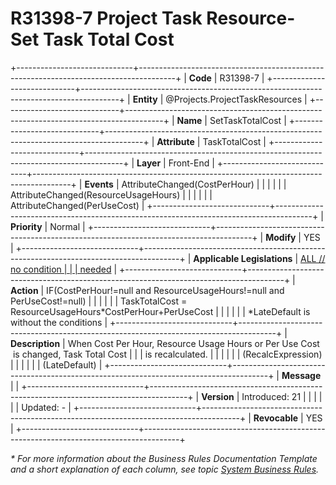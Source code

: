 ﻿---
erp.type: front-end-business-rule
erp.entity: Projects.ProjectTaskResources
---

# R31398-7 Project Task Resource- Set Task Total Cost
+-----------------------------+---------------------------------------------------------------------------------------+
| **Code**                    | R31398-7                                                                              |
+-----------------------------+---------------------------------------------------------------------------------------+
| **Entity**                  | @Projects.ProjectTaskResources                                                        |
+-----------------------------+---------------------------------------------------------------------------------------+
| **Name**                    | SetTaskTotalCost                                                                      |
+-----------------------------+---------------------------------------------------------------------------------------+
| **Attribute**               | TaskTotalCost                                                                         |
+-----------------------------+---------------------------------------------------------------------------------------+
| **Layer**                   | Front-End                                                                             |
+-----------------------------+---------------------------------------------------------------------------------------+
| **Events**                  | AttributeChanged(CostPerHour)                                                         |
|                             |                                                                                       |
|                             | AttributeChanged(ResourceUsageHours)                                                  |
|                             |                                                                                       |
|                             | AttributeChanged(PerUseCost)                                                          |
+-----------------------------+---------------------------------------------------------------------------------------+
| **Priority**                | Normal                                                                                |
+-----------------------------+---------------------------------------------------------------------------------------+
| **Modify**                  | YES                                                                                   |
+-----------------------------+---------------------------------------------------------------------------------------+
| **Applicable Legislations** | [ALL // no condition                                                                  |
|                             | needed](xref:applicable-legislations)                                                 |
+-----------------------------+---------------------------------------------------------------------------------------+
| **Action**                  | IF(CostPerHour!=null and ResourceUsageHours!=null and PerUseCost!=null)               |
|                             |                                                                                       |
|                             | TaskTotalCost = ResourceUsageHours\*CostPerHour+PerUseCost                            |
|                             |                                                                                       |
|                             | \*LateDefault is without the conditions                                               |
+-----------------------------+---------------------------------------------------------------------------------------+
| **Description**             | When Cost Per Hour, Resource Usage Hours or Per Use Cost  is changed, Task Total Cost |
|                             | is recalculated.                                                                      |
|                             |                                                                                       |
|                             | (RecalcExpression)                                                                    |
|                             |                                                                                       |
|                             | (LateDefault)                                                                         |
+-----------------------------+---------------------------------------------------------------------------------------+
| **Message**                 |                                                                                       |
+-----------------------------+---------------------------------------------------------------------------------------+
| **Version**                 | Introduced: 21                                                                        |
|                             |                                                                                       |
|                             | Updated: -                                                                            |
+-----------------------------+---------------------------------------------------------------------------------------+
| **Revocable**               | YES                                                                                   |
+-----------------------------+---------------------------------------------------------------------------------------+

*\* For more information about the Business Rules Documentation Template and a short explanation of each column, see
topic [System Business Rules](../templates/template-description-system-business-rules.md).*
